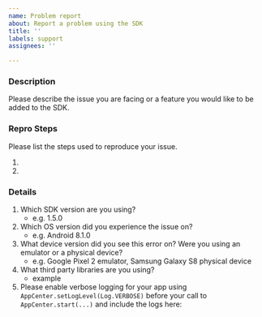 ```yaml
---
name: Problem report
about: Report a problem using the SDK
title: ''
labels: support
assignees: ''

---
```


<!--
    Thanks for your interest in using the App Center SDK for Android.
    If your issue is not related to using our Android SDK but rather about the product experience like the portal or CI, please create an issue on https://github.com/Microsoft/appcenter instead.
-->

### **Description**

Please describe the issue you are facing or a feature you would like to be added to the SDK.

### **Repro Steps**

Please list the steps used to reproduce your issue.

1.
2.

### **Details**

1. Which SDK version are you using?
    - e.g. 1.5.0
2. Which OS version did you experience the issue on?
    - e.g. Android 8.1.0
3. What device version did you see this error on?  Were you using an emulator or a physical device?
    - e.g. Google Pixel 2 emulator, Samsung Galaxy S8 physical device
4. What third party libraries are you using?
    - example
5. Please enable verbose logging for your app using `AppCenter.setLogLevel(Log.VERBOSE)` before your call to `AppCenter.start(...)` and include the logs here:
